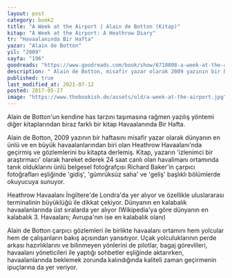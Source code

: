 ```yaml
---
layout: post  
category: book2  
title: "A Week at the Airport | Alain de Botton (Kitap)"  
kitap: "A Week at the Airport: A Heathrow Diary"  
tr: "Havaalanında Bir Hafta"  
yazar: "Alain de Botton"  
yil: "2009"  
sayfa: "196"  
goodreads: "https://www.goodreads.com/book/show/6718808-a-week-at-the-airport"
description: " Alain de Botton, misafir yazar olarak 2009 yazının bir haftasını Londra Heathrow Havaalanı'nda geçirmiş ve gözlemlerini Havaalanında Bir Hafta isimli kitabında derlemiştir."
published: true
last_modified_at: 2021-07-12
posted: 2017-05-27
image: "https://www.thebookish.de/assets/old/a-week-at-the-airport.jpg"
---
```


Alain de Botton'un kendine has tarzını taşımasına rağmen yazılış yöntemi diğer kitaplarından biraz farklı bir kitap Havaalanında Bir Hafta.  
  
Alain de Botton, 2009 yazının bir haftasını misafir yazar olarak dünyanın en ünlü ve en büyük havaalanlarından biri olan Heathrow Havaalanı'nda geçirmiş ve gözlemlerini bu kitapta derlemiş. Kitap, yazarın 'izlenimci bir araştırmacı' olarak hareket ederek 24 saat canlı olan havalimanı ortamında tanık olduklarını ünlü belgesel fotoğrafçısı Richard Baker'in çarpıcı fotoğrafları eşliğinde 'gidiş', 'gümrüksüz saha' ve 'geliş' başlıklı bölümlerde okuyucuya sunuyor.  
  
Heathrow Havaalanı İngiltere'de Londra'da yer alıyor ve özellikle uluslararası terminalinin büyüklüğü ile dikkat çekiyor. Dünyanın en kalabalık havaalanlarında üst sıralarda yer alıyor (Wikipedia'ya göre dünyanın en kalabalık 3. Havaalanı; Avrupa'nın ise en kalabalık olanı)  
  
Alain de Botton çarpıcı gözlemleri ile birlikte havaalanı ortamını hem yolcular hem de çalışanların bakış açısından yansıtıyor. Uçak yolculuklarının perde arkası hazırlıklarını ve bilinmeyen yönlerini de pilotlar, bagaj görevlileri, havaalanı yöneticileri ile yaptığı sohbetler eşliğinde aktarırken, havaalanlarında beklemek zorunda kalındığında kaliteli zaman geçirmenin ipuçlarına da yer veriyor.  
  
  
